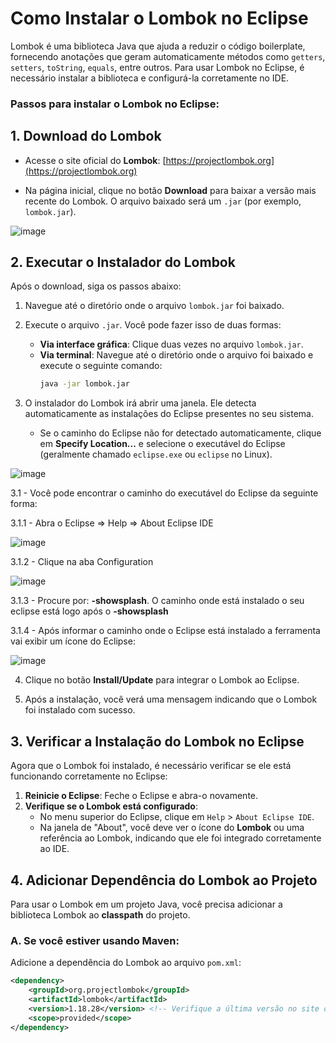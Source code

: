 # Como Instalar o Lombok no Eclipse

Lombok é uma biblioteca Java que ajuda a reduzir o código boilerplate, fornecendo anotações que geram automaticamente métodos como `getters`, `setters`, `toString`, `equals`, entre outros. Para usar Lombok no Eclipse, é necessário instalar a biblioteca e configurá-la corretamente no IDE.

### Passos para instalar o Lombok no Eclipse:

## 1. Download do Lombok

- Acesse o site oficial do **Lombok**:
  [https://projectlombok.org](https://projectlombok.org)
  
- Na página inicial, clique no botão **Download** para baixar a versão mais recente do Lombok. O arquivo baixado será um `.jar` (por exemplo, `lombok.jar`).

![image](https://github.com/user-attachments/assets/dfdae52d-4786-43b7-8f9f-bf69beda2aa2)

## 2. Executar o Instalador do Lombok

Após o download, siga os passos abaixo:

1. Navegue até o diretório onde o arquivo `lombok.jar` foi baixado.
2. Execute o arquivo `.jar`. Você pode fazer isso de duas formas:
   - **Via interface gráfica**: Clique duas vezes no arquivo `lombok.jar`.
   - **Via terminal**: Navegue até o diretório onde o arquivo foi baixado e execute o seguinte comando:
     ```bash
     java -jar lombok.jar
     ```

3. O instalador do Lombok irá abrir uma janela. Ele detecta automaticamente as instalações do Eclipse presentes no seu sistema.
   - Se o caminho do Eclipse não for detectado automaticamente, clique em **Specify Location...** e selecione o executável do Eclipse (geralmente chamado `eclipse.exe` ou `eclipse` no Linux).

![image](https://github.com/user-attachments/assets/e54928e9-5d7a-498b-8d99-a7331296c189)

3.1 - Você pode encontrar o caminho do executável do Eclipse da seguinte forma:

3.1.1 - Abra o Eclipse => Help => About Eclipse IDE

![image](https://github.com/user-attachments/assets/6f308d9a-21b9-4766-8a22-56f931de749e)

3.1.2 - Clique na aba Configuration

![image](https://github.com/user-attachments/assets/ada157a2-878c-4366-ab48-cc14c198aec2)

3.1.3 - Procure por: **-showsplash**. O caminho onde está instalado o seu eclipse está logo após o **-showsplash**

3.1.4 - Após informar o caminho onde o Eclipse está instalado a ferramenta vai exibir um ícone do Eclipse:

![image](https://github.com/user-attachments/assets/cff2a43d-9df0-41cb-8519-55744fd80b70)

  
4. Clique no botão **Install/Update** para integrar o Lombok ao Eclipse.

5. Após a instalação, você verá uma mensagem indicando que o Lombok foi instalado com sucesso.

## 3. Verificar a Instalação do Lombok no Eclipse

Agora que o Lombok foi instalado, é necessário verificar se ele está funcionando corretamente no Eclipse:

1. **Reinicie o Eclipse**: Feche o Eclipse e abra-o novamente.
2. **Verifique se o Lombok está configurado**:
   - No menu superior do Eclipse, clique em `Help` > `About Eclipse IDE`.
   - Na janela de "About", você deve ver o ícone do **Lombok** ou uma referência ao Lombok, indicando que ele foi integrado corretamente ao IDE.

## 4. Adicionar Dependência do Lombok ao Projeto

Para usar o Lombok em um projeto Java, você precisa adicionar a biblioteca Lombok ao **classpath** do projeto.

### A. Se você estiver usando **Maven**:

Adicione a dependência do Lombok ao arquivo `pom.xml`:

```xml
<dependency>
    <groupId>org.projectlombok</groupId>
    <artifactId>lombok</artifactId>
    <version>1.18.28</version> <!-- Verifique a última versão no site oficial -->
    <scope>provided</scope>
</dependency>
